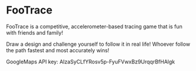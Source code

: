 # FooTrace

FooTrace is a competitive, accelerometer-based tracing game that is fun with friends and family!

Draw a design and challenge yourself to follow it in real life! Whoever follow the path fastest and most accurately wins!

GoogleMaps API key: AIzaSyCLfYRosv5p-FyuFVwxBz9UrqqrBfHAlgk
